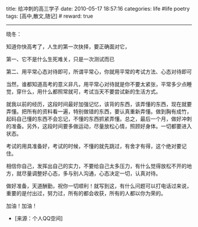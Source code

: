title: 给冲刺的高三学子 
date: 2010-05-17 18:57:16
categories: life #life poetry
tags: [高中,散文,随记]  # <!--more-->
reward: true

---

晓冬：

知道你快高考了，人生的第一次抉择，要正确面对它，

第一、它不是什么生死难关，只是一次测试而已

第二、用平常心态对待即可，所谓平常心，你就用平常的考试方法、心态对待即可

<!--more-->

当然，谁都知道高考的意义非凡，用平常心对待就是你不要太紧张，平常多少点睡觉，穿什么，用什么都照常就可，考试当天不要尝试新的生活方式。

就我以前的经历，这段时间最好加强记忆，该背的东西，该弄懂的东西，现在就要弄懂。把所有的资料看一遍，特别做错的东西，要认真重新弄懂。做到胸有成竹，起码自己懂的东西不会忘记，不懂的东西抓紧弄懂。总之，最后一个月，做好冲刺的准备。另外，这段时间要多做运动，尽量放松心情，照顾好身体。一切都要进入状态。

考试的用具准备好，考试的时候，不懂的就先跳过，有舍才有得，这个绝对要记住。

相信你自己，发挥出自己的实力，不要给自己太多压力，有什么觉得放松不开的地方，就尽量调整好心态，多与别人沟通，心态决定一切，认真对待。

做好准备，天道酬勤，祝你一切顺利！就写到这，有什么问题可以打电话过来说，重要的是付出过，努力过，所有的都会收获，所有的人都以你为荣的。

加油！加油！


- [来源：个人QQ空间]
